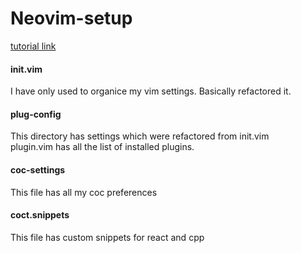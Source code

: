 # Neovim-setup

[tutorial link](https://www.youtube.com/watch?v=h6EceMac8eE)

#### init.vim 
I have only used to organice my vim settings. Basically refactored it.

#### plug-config
This directory has settings which were refactored from init.vim \
plugin.vim has all the list of installed plugins.

#### coc-settings 
This file has all my coc preferences

#### coct.snippets
This file has custom snippets for react and cpp


